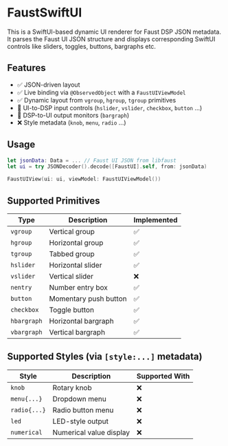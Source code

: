 # FaustSwiftUI

This is a SwiftUI-based dynamic UI renderer for Faust DSP JSON metadata. It parses the Faust UI JSON structure and displays corresponding SwiftUI controls like sliders, toggles, buttons, bargraphs etc.

## Features

- ✅ JSON-driven layout
- ✅ Live binding via `@ObservedObject` with a `FaustUIViewModel`
- ✅ Dynamic layout from `vgroup`, `hgroup`, `tgroup` primitives
- 🔄 UI-to-DSP input controls (`hslider`, `vslider`, `checkbox`, `button` ...)
- 🔄 DSP-to-UI output monitors (`bargraph`)
- ❌ Style metadata (`knob`, `menu`, `radio` ...)

## Usage

```swift
let jsonData: Data = ... // Faust UI JSON from libfaust
let ui = try JSONDecoder().decode([FaustUI].self, from: jsonData)

FaustUIView(ui: ui, viewModel: FaustUIViewModel())
```

## Supported Primitives

| Type         | Description                    | Implemented |
|--------------|--------------------------------|-------------|
| `vgroup`     | Vertical group                 | ✅          |
| `hgroup`     | Horizontal group               | ✅          |
| `tgroup`     | Tabbed group                   | ✅          |
| `hslider`    | Horizontal slider              | ✅          |
| `vslider`    | Vertical slider                | ❌          |
| `nentry`     | Number entry box               | ✅          |
| `button`     | Momentary push button          | ✅          |
| `checkbox`   | Toggle button                  | ✅          |
| `hbargraph`  | Horizontal bargraph            | ✅          |
| `vbargraph`  | Vertical bargraph              | ✅          |

## Supported Styles (via `[style:...]` metadata)

| Style         | Description                    | Supported With |
|---------------|--------------------------------|----------------|
| `knob`        | Rotary knob                    | ❌             |
| `menu{...}`   | Dropdown menu                  | ❌             |
| `radio{...}`  | Radio button menu              | ❌             |
| `led`         | LED-style output               | ❌             |
| `numerical`   | Numerical value display        | ❌             |
